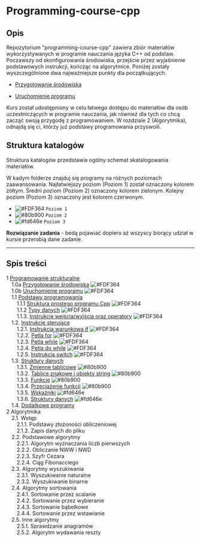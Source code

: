 # Programming-course-cpp


## Opis

Repozytorium "programming-course-cpp" zawiera zbiór materiałów wykorzystywanych w programie nauczania języka C++ od podstaw. Poczawszy od skonfigurowania środowiska, przejście przez wyjaśnienie podstawowych instrukcji, kończąc na algorytmice. Poniżej zostały wyszczególnione dwa najważniejsze punkty dla początkujących.

- [Przygotowanie środowiska](1-programowanie-strukturalne/1-0a-przygotowanie-srodowiska/README.md)

- [Uruchomienie programu](1-programowanie-strukturalne/1-0b-uruchomienie-programu/README.md)

Kurs został udostępniony w celu łatwego dostępu do materiałów dla osób uczestniczących w programie nauczania, jak również dla tych co chcą zacząć swoją przygodę z programowaniem. W rozdziale 2 (Algorytmika), odnajdą się ci, którzy już podstawy programowania przyswoili.

## Struktura katalogów

Struktura katalogów przedstawia ogólny schemat skatalogowania materiałów.

W kadym folderze znajduj się programy na różnych poziomach zaawansowania. Najłatwiejszy poziom (Poziom 1) został oznaczony kolorem żółtym. Średni poziom (Poziom 2) oznaczony kolorem zielonym. Kolejny poziom (Poziom 3) oznaczony jest kolorem czerwonym.

- ![#FDF364](https://via.placeholder.com/15/FDF364/000000?text=+) `Poziom 1`
- ![#80b900](https://via.placeholder.com/15/80b900/000000?text=+) `Poziom 2`
- ![#fd646e](https://via.placeholder.com/15/fd646e/000000?text=+) `Poziom 3`

**Rozwiązanie zadania** - bedą pojawiać dopiero aż wszyscy biorący udział w kursie przerobią dane zadanie.

<!-- 

Done :heavy_check_mark: \
Not implement :heavy_minus_sign: \
Fail :x:

-->

---

## Spis treści

1 [Programowanie strukturalne](1-programowanie-strukturalne/README.md) \
&emsp;1.0a [Przygotowanie środowiska](1-programowanie-strukturalne/1-0a-przygotowanie-srodowiska/README.md) ![#FDF364](https://via.placeholder.com/15/FDF364/000000?text=+) \
&emsp;1.0b [Uruchomienie programu](1-programowanie-strukturalne/1-0b-uruchomienie-programu/README.md) ![#FDF364](https://via.placeholder.com/15/FDF364/000000?text=+) \
&emsp;1.1 [Podstawy programowania](1-programowanie-strukturalne/1-1-podstawy-programowania/README.md)  \
&emsp;&emsp;1.1.1 [Struktura prostego programu Cpp](1-programowanie-strukturalne/1-1-podstawy-programowania/1-1-1-struktura-prostego-programu-cpp/README.md) ![#FDF364](https://via.placeholder.com/15/FDF364/000000?text=+) \
&emsp;&emsp;1.1.2 [Typy danych](1-programowanie-strukturalne/1-1-podstawy-programowania/1-1-2-typy-danych/README.md) ![#FDF364](https://via.placeholder.com/15/FDF364/000000?text=+) \
&emsp;&emsp;1.1.3. [Instrukcje wejścia/wyjścia oraz operatory](1-programowanie-strukturalne/1-1-podstawy-programowania/1-1-3-instrukcje-wej-wyj-oraz-operatory/README.md) ![#FDF364](https://via.placeholder.com/15/FDF364/000000?text=+) \
&emsp;1.2. [Instrukcje sterujące](1-programowanie-strukturalne/1-2-instrukcje-sterujace/README.md) \
&emsp;&emsp;1.2.1. [Instrukcja warunkowa if](1-programowanie-strukturalne/1-2-instrukcje-sterujace/1-2-1-instrukcja-if/README.md) ![#FDF364](https://via.placeholder.com/15/FDF364/000000?text=+) \
&emsp;&emsp;1.2.2. [Pętla for](1-programowanie-strukturalne/1-2-instrukcje-sterujace/1-2-2-petla-for/README.md) ![#FDF364](https://via.placeholder.com/15/FDF364/000000?text=+) \
&emsp;&emsp;1.2.3. [Pętla while](1-programowanie-strukturalne/1-2-instrukcje-sterujace/1-2-3-while/README.md) ![#FDF364](https://via.placeholder.com/15/FDF364/000000?text=+) \
&emsp;&emsp;1.2.4. [Pętla do while](1-programowanie-strukturalne/1-2-instrukcje-sterujace/1-2-4-do-while/README.md) ![#FDF364](https://via.placeholder.com/15/FDF364/000000?text=+) \
&emsp;&emsp;1.2.5. [Instrukcja switch](1-programowanie-strukturalne/1-2-instrukcje-sterujace/1-2-5-switch/README.md) ![#FDF364](https://via.placeholder.com/15/FDF364/000000?text=+)\
&emsp;1.3. [Struktury danych](1-programowanie-strukturalne/1-3-struktury-danych/README.md) \
&emsp;&emsp;1.3.1. [Zmienne tablicowe](1-programowanie-strukturalne/1-3-struktury-danych/1-3-1-tablice/README.md) ![#80b900](https://via.placeholder.com/15/80b900/000000?text=+) \
&emsp;&emsp;1.3.2. [Tablice znakowe i obiekty string](1-programowanie-strukturalne/1-3-struktury-danych/1-3-2-tablice-znakowe/README.md) ![#80b900](https://via.placeholder.com/15/80b900/000000?text=+) \
&emsp;&emsp;1.3.3. [Funkcje](1-programowanie-strukturalne/1-3-struktury-danych/1-3-3-funkcje/README.md) ![#80b900](https://via.placeholder.com/15/80b900/000000?text=+) \
&emsp;&emsp;1.3.4. [Przeciążenie funkcji](1-programowanie-strukturalne/1-3-struktury-danych/1-3-4-przeciazenie-funkcji/README.md) ![#80b900](https://via.placeholder.com/15/80b900/000000?text=+) \
&emsp;&emsp;1.3.5. [Wskaźniki](1-programowanie-strukturalne/1-3-struktury-danych/1-3-5-wskazniki/README.md) ![#fd646e](https://via.placeholder.com/15/fd646e/000000?text=+) \
&emsp;&emsp;1.3.6. [Struktury danych](1-programowanie-strukturalne/1-3-struktury-danych/1-3-6-struktury/README.md) ![#fd646e](https://via.placeholder.com/15/fd646e/000000?text=+)\
&emsp;1.4. [Dodatkowe programy](1-programowanie-strukturalne/1-4-dodatkowe/README.md) \
2 Algorytmika \
&emsp;2.1. Wstęp \
&emsp;&emsp;2.1.1. Podstawy złożoności obliczeniowej \
&emsp;&emsp;2.1.2. Zapis danych do pliku \
&emsp;2.2. Podstawowe algorytmy \
&emsp;&emsp;2.2.1. Algorytm wyznaczania liczb pierwszych \
&emsp;&emsp;2.2.2. Obliczanie NWW i NWD \
&emsp;&emsp;2.2.3. Szyfr Cezara \
&emsp;&emsp;2.2.4. Ciąg Fibonacciego \
&emsp;2.3. Algorytmy wyszukiwania \
&emsp;&emsp;2.3.1. Wyszukiwanie naturalne \
&emsp;&emsp;2.3.2. Wyszukiwanie binarne \
&emsp;2.4. Algorytmy sortowania \
&emsp;&emsp;2.4.1. Sortowanie przez scalanie \
&emsp;&emsp;2.4.2. Sortowanie przez wybieranie \
&emsp;&emsp;2.4.3. Sortowanie bąbelkowe \
&emsp;&emsp;2.4.4. Sortowanie przez wstawianie \
&emsp;2.5. Inne algorytmy \
&emsp;&emsp;2.5.1. Sprawdzanie anagramów \
&emsp;&emsp;2.5.2. Algorytm wydawania reszty
